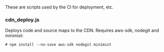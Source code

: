 These are scripts used by the CI for deployment, etc.


### cdn_deploy.js

Deploys code and source maps to the CDN.
Requires aws-sdk, nodegit and minimist:
```
# npm install --no-save aws-sdk nodegit minimist
```

